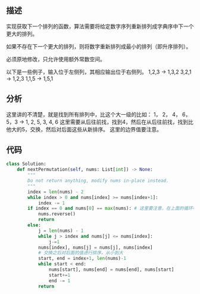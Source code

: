 ## 描述
实现获取下一个排列的函数，算法需要将给定数字序列重新排列成字典序中下一个更大的排列。

如果不存在下一个更大的排列，则将数字重新排列成最小的排列（即升序排列）。

必须原地修改，只允许使用额外常数空间。

以下是一些例子，输入位于左侧列，其相应输出位于右侧列。
1,2,3 → 1,3,2
3,2,1 → 1,2,3
1,1,5 → 1,5,1

## 分析
这里讲的不清楚，就是找到所有排列中，比这个大一级的比如：
1， 2， 4， 6， 5，3 -> 1, 2, 5, 3, 4, 6
这里需要从后往前找，找到4，然后在从后往前找，找到比他大的5，交换，然后对后面这些从新排序。
这里的边界值要注意。

## 代码
```python
class Solution:
    def nextPermutation(self, nums: List[int]) -> None:
        """
        Do not return anything, modify nums in-place instead.
        """
        index = len(nums) - 2
        while index > 0 and nums[index] >= nums[index+1]:
            index -= 1
        if index == 0 and nums[0] == max(nums): # 这里要注意，在上面的循环中没有校验过index=0, 这里需要进行校验，如果是最大的才进行逆序，否则继续找比他大的交换。
            nums.reverse()
            return
        else:
            j = len(nums) - 1
            while j > index and nums[j] <= nums[index]:
                j-=1
            nums[index], nums[j] = nums[j], nums[index]
            # 交换之后对后面的值进行排序，从小到大
            start, end = index+1, len(nums)-1
            while start < end:
                nums[start], nums[end] = nums[end], nums[start]
                start+=1
                end -= 1
            return
            
```
